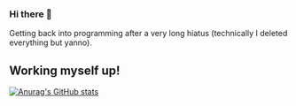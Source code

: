 ### Hi there 👋


Getting back into programming after a very long hiatus (technically I deleted everything but yanno).

## Working myself up!



[![Anurag's GitHub stats](https://github-readme-stats.vercel.app/api?username=limepotato)](https://github.com/anuraghazra/github-readme-stats&count_private=true)

<!--
**LimePotato/LimePotato** is a ✨ _special_ ✨ repository because its `README.md` (this file) appears on your GitHub profile.

Here are some ideas to get you started:

- 🔭 I’m currently working on ...
- 🌱 I’m currently learning ...
- 👯 I’m looking to collaborate on ...
- 🤔 I’m looking for help with ...
- 💬 Ask me about ...
- 📫 How to reach me: ...
- 😄 Pronouns: ...
- ⚡ Fun fact: ...
-->
